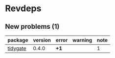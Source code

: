 # Revdeps

## New problems (1)

|package                          |version |error  |warning |note |
|:--------------------------------|:-------|:------|:-------|:----|
|[tidygate](problems.md#tidygate) |0.4.0   |__+1__ |        |1    |

